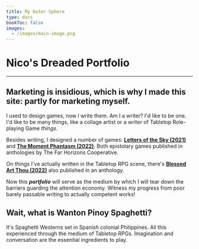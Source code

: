 ```yaml
---
title: My Outer Sphere
type: docs
bookToc: false
images:
  - /images/main-image.png
---
```


# Nico's Dreaded Portfolio

---

## Marketing is insidious, which is why I made this site: partly for marketing myself.

I used to design games, now I write them. Am I a writer? I'd like to be one. I'd like to be many things, like a collage artist or a writer of Tabletop Role-playing Game *things*.

Besides writing, I designed a number of games: [**Letters of the Sky (2021)**](https://far-horizons-co-op.itch.io/sgd8) and [**The Moment Phantasm (2022)**](https://far-horizons-co-op.itch.io/anthology-2-1). Both epistolary games published in anthologies by The Far Horizons Cooperative.

On things I've actually written in the Tabletop RPG scene, there's [**Blessed Art Thou (2022)**](https://spearwitch.com/products/violence-collection) also published in an anthology.

Now this ***portfolio*** will serve as the medium by which I will tear down the barriers guarding the attention economy. Witness my progress from poor barely passable writing to actually competent works!

## Wait, what is Wanton Pinoy Spaghetti?

It's Spaghetti Westerns set in Spanish colonial Philippines. All this experienced through the medium of Tabletop RPGs. Imagination and conversation are the essential ingredients to play.